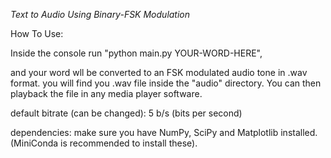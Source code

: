 *Text to Audio Using Binary-FSK Modulation*

How To Use:

Inside the console run "python main.py YOUR-WORD-HERE",

and your word wll be converted to an FSK modulated audio tone in .wav format.
you will find you .wav file inside the "audio" directory.
You can then playback the file in any media player software.

default bitrate (can be changed):
  5 b/s (bits per second)

dependencies:
make sure you have NumPy, SciPy and Matplotlib installed.
(MiniConda is recommended to install these).